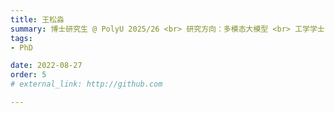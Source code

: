 ```yaml
---
title: 王松淼
summary: 博士研究生 @ PolyU 2025/26 <br> 研究方向：多模态大模型 <br> 工学学士 (天津大学) <br> 工学硕士 (天津大学)
tags:
- PhD

date: 2022-08-27
order: 5
# external_link: http://github.com

---
```

